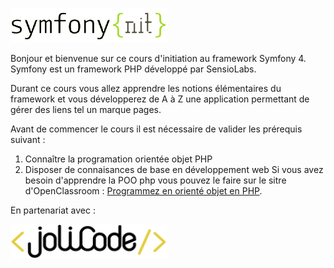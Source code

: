 ![logo symfony{nit}](docs/assets/img/logo_symfony_nit.jpg)

Bonjour et bienvenue sur ce cours d'initiation au framework Symfony 4.
<br>
Symfony est un framework PHP développé par SensioLabs.

Durant ce cours vous allez apprendre les notions élémentaires du framework et vous développerez de A à Z une application permettant de gérer des liens tel un marque pages.
<br>

Avant de commencer le cours il est nécessaire de valider les prérequis suivant :
1. Connaître la programation orientée objet PHP
2. Disposer de connaisances de base en développement web
Si vous avez besoin d'apprendre la POO php vous pouvez le faire sur le sitre d'OpenClassroom :
[Programmez en orienté objet en PHP](https://openclassrooms.com/fr/courses/1665806-programmez-en-oriente-objet-en-php).

En partenariat avec :
<br>

![logo symfony{nit}](docs/assets/img/logo_jolicode.jpg)
